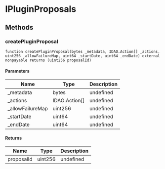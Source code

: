 # IPluginProposals









## Methods

### createPluginProposal

```solidity
function createPluginProposal(bytes _metadata, IDAO.Action[] _actions, uint256 _allowFailureMap, uint64 _startDate, uint64 _endDate) external nonpayable returns (uint256 proposalId)
```





#### Parameters

| Name | Type | Description |
|---|---|---|
| _metadata | bytes | undefined |
| _actions | IDAO.Action[] | undefined |
| _allowFailureMap | uint256 | undefined |
| _startDate | uint64 | undefined |
| _endDate | uint64 | undefined |

#### Returns

| Name | Type | Description |
|---|---|---|
| proposalId | uint256 | undefined |




